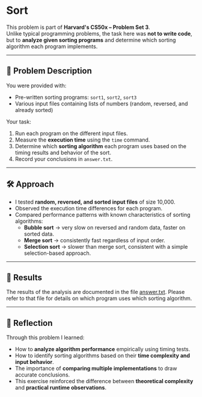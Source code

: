 # Sort

This problem is part of **Harvard's CS50x – Problem Set 3**.  
Unlike typical programming problems, the task here was **not to write code**, but to **analyze given sorting programs** and determine which sorting algorithm each program implements.

---

## 📌 Problem Description
You were provided with:
- Pre-written sorting programs: `sort1`, `sort2`, `sort3`  
- Various input files containing lists of numbers (random, reversed, and already sorted)

Your task:
1. Run each program on the different input files.  
2. Measure the **execution time** using the `time` command.  
3. Determine which **sorting algorithm** each program uses based on the timing results and behavior of the sort.  
4. Record your conclusions in `answer.txt`.

---

## 🛠️ Approach
- I tested **random, reversed, and sorted input files** of size 10,000.  
- Observed the execution time differences for each program.  
- Compared performance patterns with known characteristics of sorting algorithms:
  - **Bubble sort** → very slow on reversed and random data, faster on sorted data.  
  - **Merge sort** → consistently fast regardless of input order.  
  - **Selection sort** → slower than merge sort, consistent with a simple selection-based approach.

---

## 📄 Results
The results of the analysis are documented in the file [answer.txt](answer.txt). Please refer to that file for details on which program uses which sorting algorithm.

---

## 📝 Reflection
Through this problem I learned:
- How to **analyze algorithm performance** empirically using timing tests.  
- How to identify sorting algorithms based on their **time complexity and input behavior**.  
- The importance of **comparing multiple implementations** to draw accurate conclusions.  
- This exercise reinforced the difference between **theoretical complexity** and **practical runtime observations**.

